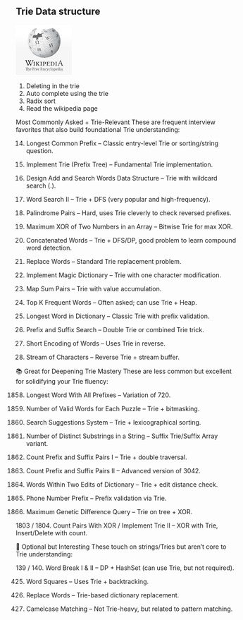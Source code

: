 ## Trie Data structure

[![Alt txt](../../resources/wiki.png)](https://en.wikipedia.org/wiki/Trie)


1. Deleting in the trie 
2. Auto complete using the trie
3. Radix sort
4. Read the wikipedia page

Most Commonly Asked + Trie-Relevant
These are frequent interview favorites that also build foundational Trie understanding:

14. Longest Common Prefix – Classic entry-level Trie or sorting/string question.

208. Implement Trie (Prefix Tree) – Fundamental Trie implementation.

211. Design Add and Search Words Data Structure – Trie with wildcard search (.).

212. Word Search II – Trie + DFS (very popular and high-frequency).

336. Palindrome Pairs – Hard, uses Trie cleverly to check reversed prefixes.

421. Maximum XOR of Two Numbers in an Array – Bitwise Trie for max XOR.

472. Concatenated Words – Trie + DFS/DP, good problem to learn compound word detection.

648. Replace Words – Standard Trie replacement problem.

676. Implement Magic Dictionary – Trie with one character modification.

677. Map Sum Pairs – Trie with value accumulation.

692. Top K Frequent Words – Often asked; can use Trie + Heap.

720. Longest Word in Dictionary – Classic Trie with prefix validation.

745. Prefix and Suffix Search – Double Trie or combined Trie trick.

820. Short Encoding of Words – Uses Trie in reverse.

1032. Stream of Characters – Reverse Trie + stream buffer.

📚 Great for Deepening Trie Mastery
These are less common but excellent for solidifying your Trie fluency:

1858. Longest Word With All Prefixes – Variation of 720.

1178. Number of Valid Words for Each Puzzle – Trie + bitmasking.

1268. Search Suggestions System – Trie + lexicographical sorting.

1698. Number of Distinct Substrings in a String – Suffix Trie/Suffix Array variant.

3042. Count Prefix and Suffix Pairs I – Trie + double traversal.

3045. Count Prefix and Suffix Pairs II – Advanced version of 3042.

2452. Words Within Two Edits of Dictionary – Trie + edit distance check.

3491. Phone Number Prefix – Prefix validation via Trie.

1938. Maximum Genetic Difference Query – Trie on tree + XOR.

1803 / 1804. Count Pairs With XOR / Implement Trie II – XOR with Trie, Insert/Delete with count.

🧠 Optional but Interesting
These touch on strings/Tries but aren’t core to Trie understanding:

139 / 140. Word Break I & II – DP + HashSet (can use Trie, but not required).

425. Word Squares – Uses Trie + backtracking.

648. Replace Words – Trie-based dictionary replacement.

1023. Camelcase Matching – Not Trie-heavy, but related to pattern matching.
